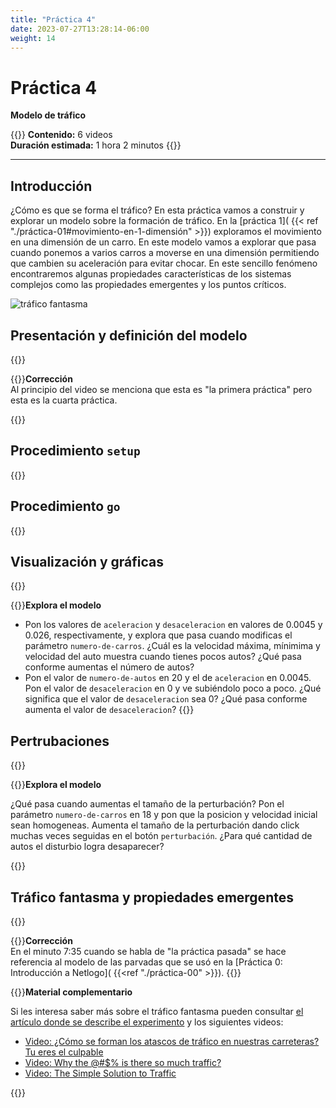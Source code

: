 ```yaml
---
title: "Práctica 4"
date: 2023-07-27T13:28:14-06:00
weight: 14
---
```


# Práctica 4

**Modelo de tráfico**

{{<hint info>}}
**Contenido:** 6 videos  
**Duración estimada:** 1 hora 2 minutos 
{{</hint>}}

---

## Introducción

¿Cómo es que se forma el tráfico? En esta práctica vamos a construir y explorar un modelo sobre la formación de tráfico. En la [práctica 1]( {{< ref "./práctica-01#movimiento-en-1-dimensión" >}}) exploramos el movimiento en una dimensión de un carro. En este modelo vamos a explorar que pasa cuando ponemos a varios carros a moverse en una dimensión permitiendo que cambien su aceleración para evitar chocar. En este sencillo fenómeno encontraremos algunas propiedades características de los sistemas complejos como las propiedades emergentes y los puntos críticos.

![tráfico fantasma](/img/trafico-fantasma.gif)

## Presentación y definición del modelo

{{<youtube id="NyJ8hz7VmoA">}}

{{<hint danger>}}**Corrección**  
Al principio del video se menciona que esta es "la primera práctica" pero esta es la cuarta práctica.

{{</hint>}}

## Procedimiento `setup`

{{<youtube id="nE3tVM4kNec">}}

## Procedimiento `go`

{{<youtube id="9Di1n-GE7X0">}}

## Visualización y gráficas

{{<youtube id="vZqQdSQK0BA">}}

{{<hint warning>}}**Explora el modelo**

- Pon los valores de `aceleracion` y `desaceleracion` en valores de 0.0045 y 0.026, respectivamente, y explora que pasa cuando modificas el parámetro `numero-de-carros`. ¿Cuál es la velocidad máxima, mínimima y velocidad del auto muestra cuando tienes pocos autos? ¿Qué pasa conforme aumentas el número de autos?
- Pon el valor de `numero-de-autos` en 20 y el de `aceleracion` en 0.0045. Pon el valor de `desaceleracion` en 0 y ve subiéndolo poco a poco. ¿Qué significa que el valor de `desaceleracion` sea 0? ¿Qué pasa conforme aumenta el valor de `desaceleracion`?
{{</hint>}}

## Pertrubaciones

{{<youtube id="Yg2SLN-thK4">}}

{{<hint warning>}}**Explora el modelo**

¿Qué pasa cuando aumentas el tamaño de la perturbación? Pon el parámetro `numero-de-carros` en 18 y pon que la posicion y velocidad inicial sean homogeneas. Aumenta el tamaño de la perturbación dando click muchas veces seguidas en el botón `perturbación`. ¿Para qué cantidad de autos el disturbio logra desaparecer?

{{</hint>}}

## Tráfico fantasma y propiedades emergentes

{{<youtube id="dikGpjcegRU">}}

{{<hint danger>}}**Corrección**  
En el minuto 7:35 cuando se habla de "la práctica pasada" se hace referencia al modelo de las parvadas que se usó en la [Práctica 0: Introducción a Netlogo](  {{<ref "./práctica-00" >}}).
{{</hint>}}

{{<hint info>}}**Material complementario**

Si les interesa saber más sobre el tráfico fantasma pueden consultar [el artículo donde se describe el experimento](https://iopscience.iop.org/article/10.1088/1367-2630/15/10/103034/pdf) y los siguientes videos:
- [Video: ¿Cómo se forman los atascos de tráfico en nuestras carreteras? Tu eres el culpable](https://www.youtube.com/watch?v=z2_1sfbHbgY)
- [Video: Why the @#$% is there so much traffic?](https://www.youtube.com/watch?v=TNokBgtSUvQ&themeRefresh=1)
- [Video: The Simple Solution to Traffic](https://www.youtube.com/watch?v=iHzzSao6ypE)

{{</hint>}}
